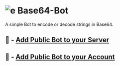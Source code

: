 # ![e](https://cdn.discordapp.com/emojis/1304172810532290560.webp?size=44&quality=lossless) Base64-Bot
A simple Bot to encode or decode strings in Base64.

## 🔗 - [Add Public Bot to your __Server__](https://discord.com/oauth2/authorize?client_id=1302570462072803368&permissions=278528&integration_type=0&scope=bot+applications.commands)

## 🔗 - [Add Public Bot to your __Account__](https://discord.com/oauth2/authorize?client_id=1302570462072803368&permissions=278528&integration_type=1&scope=bot+applications.commands) 
